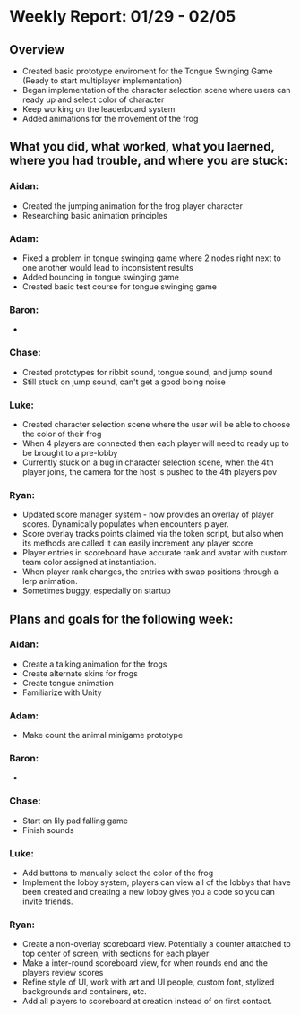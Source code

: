 # Weekly Report: 01/29 - 02/05

## Overview
- Created basic prototype enviroment for the Tongue Swinging Game (Ready to start multiplayer implementation)
- Began implementation of the character selection scene where users can ready up and select color of character
- Keep working on the leaderboard system
- Added animations for the movement of the frog
## What you did, what worked, what you laerned, where you had trouble, and where you are stuck:
### Aidan: 
- Created the jumping animation for the frog player character
- Researching basic animation principles
### Adam:
- Fixed a problem in tongue swinging game where 2 nodes right next to one another would lead to inconsistent results
- Added bouncing in tongue swinging game
- Created basic test course for tongue swinging game
### Baron:
- 
### Chase:
- Created prototypes for ribbit sound, tongue sound, and jump sound
- Still stuck on jump sound, can't get a good boing noise 
### Luke:
- Created character selection scene where the user will be able to choose the color of their frog
- When 4 players are connected then each player will need to ready up to be brought to a pre-lobby 
- Currently stuck on a bug in character selection scene, when the 4th player joins, the camera for the host is pushed to the 4th players pov
### Ryan:
- Updated score manager system - now provides an overlay of player scores. Dynamically populates when encounters player.
- Score overlay tracks points claimed via the token script, but also when its methods are called it can easily increment any player score
- Player entries in scoreboard have accurate rank and avatar with custom team color assigned at instantiation.
- When player rank changes, the entries with swap positions through a lerp animation.
- Sometimes buggy, especially on startup


## Plans and goals for the following week:
### Aidan:
- Create a talking animation for the frogs
- Create alternate skins for frogs
- Create tongue animation
- Familiarize with Unity
### Adam:
- Make count the animal minigame prototype
### Baron:
- 
### Chase:
- Start on lily pad falling game
- Finish sounds
### Luke:
- Add buttons to manually select the color of the frog
- Implement the lobby system, players can view all of the lobbys that have been created and creating a new lobby gives you a code so you can invite friends.
### Ryan:
- Create a non-overlay scoreboard view. Potentially a counter attatched to top center of screen, with sections for each player
- Make a inter-round scoreboard view, for when rounds end and the players review scores
- Refine style of UI, work with art and UI people, custom font, stylized backgrounds and containers, etc.
- Add all players to scoreboard at creation instead of on first contact.
